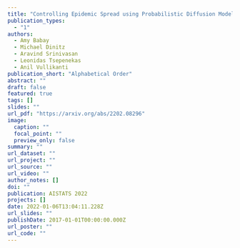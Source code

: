 ```yaml
---
title: "Controlling Epidemic Spread using Probabilistic Diffusion Models on Networks"
publication_types:
  - "1"
authors:
  - Amy Babay
  - Michael Dinitz
  - Aravind Srinivasan
  - Leonidas Tsepenekas
  - Anil Vullikanti
publication_short: "Alphabetical Order"
abstract: ""
draft: false
featured: true
tags: []
slides: ""
url_pdf: "https://arxiv.org/abs/2202.08296"
image:
  caption: ""
  focal_point: ""
  preview_only: false
summary: ""
url_dataset: ""
url_project: ""
url_source: ""
url_video: ""
author_notes: []
doi: ""
publication: AISTATS 2022
projects: []
date: 2022-01-06T13:04:11.228Z
url_slides: ""
publishDate: 2017-01-01T00:00:00.000Z
url_poster: ""
url_code: ""
---
```

